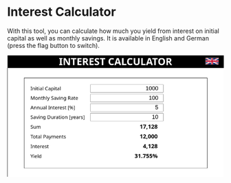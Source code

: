 # Interest Calculator

With this tool, you can calculate how much you yield from interest on initial capital as well as monthly savings.
It is available in English and German (press the flag button to switch).

![screenshot](screenshot.png)
